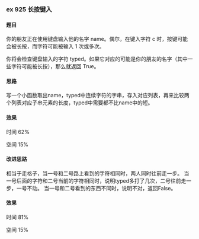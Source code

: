 ### ex 925 长按键入

#### 题目
你的朋友正在使用键盘输入他的名字 name。偶尔，在键入字符 c 时，按键可能会被长按，而字符可能被输入 1 次或多次。

你将会检查键盘输入的字符 typed。如果它对应的可能是你的朋友的名字（其中一些字符可能被长按），那么就返回 True。

#### 思路

写一个小函数取出name，typed中连续字符的字串，存入对应列表，再来比较两个列表对应子串元素的长度，typed中需要都不比name中的短。

#### 效果

时间 62%

空间 15%

#### 改进思路

相当于走格子，当一号和二号路上看到的字符相同时，两人同时往前走一步。
当一号后面的字符和二号当前的字符相同时，说明typed多打了几次，二号往前走一步，一号不动。
当一号和二号看到的东西不同时，说明不对，返回False。

#### 效果
时间 81%

空间 15%